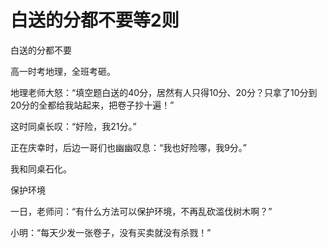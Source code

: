 # 白送的分都不要等2则

白送的分都不要

高一时考地理，全班考砸。

地理老师大怒：“填空题白送的40分，居然有人只得10分、20分？只拿了10分到20分的全都给我站起来，把卷子抄十遍！”

这时同桌长叹：“好险，我21分。”

正在庆幸时，后边一哥们也幽幽叹息：“我也好险哪，我9分。”

我和同桌石化。

保护环境

一日，老师问：“有什么方法可以保护环境，不再乱砍滥伐树木啊？”

小明：“每天少发一张卷子，没有买卖就没有杀戮！”